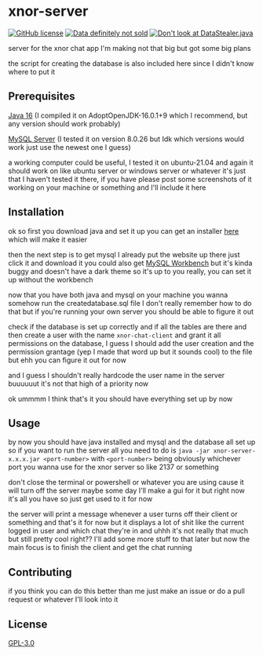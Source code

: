 # xnor-server
[![GitHub license](https://img.shields.io/github/license/jacekpoz/xnor-lib)](https://github.com/jacekpoz/xnor-lib/blob/master/LICENSE)
[![Data definitely not sold](https://img.shields.io/badge/data-definitely%20not%20sold-red)](https://img.shields.io/badge/data-definitely%20not%20sold-red)
[![Don't look at DataStealer.java](https://img.shields.io/badge/don't%20look%20at-DataStealer.java-red)](https://img.shields.io/badge/don't%20look%20at-DataStealer.java-red)

server for the xnor chat app I'm making
not that big but got some big plans

the script for creating the database is also included here since I didn't know where to put it

## Prerequisites
[Java 16](https://openjdk.java.net/projects/jdk/16/) (I compiled it on AdoptOpenJDK-16.0.1+9 which I recommend, but any version should work probably)

[MySQL Server](https://dev.mysql.com/downloads/mysql/) (I tested it on version 8.0.26 but Idk which versions would work just use the newest one I guess)

a working computer could be useful, I tested it on ubuntu-21.04 and again it should work on like ubuntu server or windows server or whatever it's just that I haven't tested it there, if you have please post some screenshots of it working on your machine or something and I'll include it here

## Installation
ok so first you download java and set it up you can get an installer [here](https://adoptopenjdk.net/) which will make it easier

then the next step is to get mysql I already put the website up there just click it and download it you could also get [MySQL Workbench](https://dev.mysql.com/downloads/workbench/) but it's kinda buggy and doesn't have a dark theme so it's up to you really, you can set it up without the workbench

now that you have both java and mysql on your machine you wanna somehow run the createdatabase.sql file I don't really remember how to do that but if you're running your own server you should be able to figure it out

check if the database is set up correctly and if all the tables are there and then create a user with the name `xnor-chat-client` and grant it all permissions on the database, I guess I should add the user creation and the permission grantage (yep I made that word up but it sounds cool) to the file but ehh you can figure it out for now

and I guess I shouldn't really hardcode the user name in the server buuuuuut it's not that high of a priority now

ok ummmm I think that's it you should have everything set up by now

## Usage
by now you should have java installed and mysql and the database all set up so if you want to run the server all you need to do is `java -jar xnor-server-x.x.x.jar <port-number>` with `<port-number>` being obviously whichever port you wanna use for the xnor server so like 2137 or something

don't close the terminal or powershell or whatever you are using cause it will turn off the server maybe some day I'll make a gui for it but right now it's all you have so just get used to it for now

the server will print a message whenever a user turns off their client or something and that's it for now but it displays a lot of shit like the current logged in user and which chat they're in and uhhh it's not really that much but still pretty cool right?? I'll add some more stuff to that later but now the main focus is to finish the client and get the chat running

## Contributing
if you think you can do this better than me just make an issue or do a pull request or whatever I'll look into it

## License
[GPL-3.0](https://choosealicense.com/licenses/gpl-3.0/)
